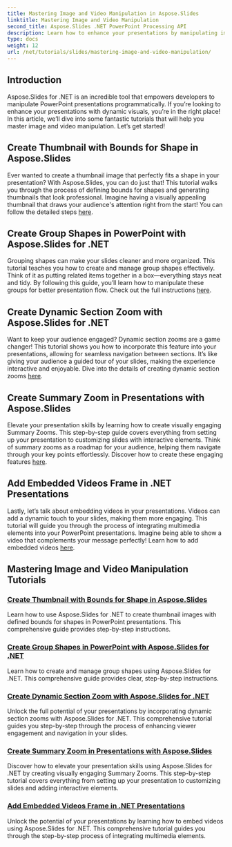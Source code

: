 ```yaml
---
title: Mastering Image and Video Manipulation in Aspose.Slides
linktitle: Mastering Image and Video Manipulation
second_title: Aspose.Slides .NET PowerPoint Processing API
description: Learn how to enhance your presentations by manipulating images and videos using Aspose.Slides for .NET. This comprehensive guide covers step-by-step tutorials.
type: docs
weight: 12
url: /net/tutorials/slides/mastering-image-and-video-manipulation/
---
```

## Introduction

Aspose.Slides for .NET is an incredible tool that empowers developers to manipulate PowerPoint presentations programmatically. If you’re looking to enhance your presentations with dynamic visuals, you’re in the right place! In this article, we’ll dive into some fantastic tutorials that will help you master image and video manipulation. Let’s get started!

## Create Thumbnail with Bounds for Shape in Aspose.Slides

Ever wanted to create a thumbnail image that perfectly fits a shape in your presentation? With Aspose.Slides, you can do just that! This tutorial walks you through the process of defining bounds for shapes and generating thumbnails that look professional. Imagine having a visually appealing thumbnail that draws your audience's attention right from the start! You can follow the detailed steps [here](./create-thumbnail-bounds-shape/).

## Create Group Shapes in PowerPoint with Aspose.Slides for .NET

Grouping shapes can make your slides cleaner and more organized. This tutorial teaches you how to create and manage group shapes effectively. Think of it as putting related items together in a box—everything stays neat and tidy. By following this guide, you’ll learn how to manipulate these groups for better presentation flow. Check out the full instructions [here](./create-group-shapes/).

## Create Dynamic Section Zoom with Aspose.Slides for .NET

Want to keep your audience engaged? Dynamic section zooms are a game changer! This tutorial shows you how to incorporate this feature into your presentations, allowing for seamless navigation between sections. It’s like giving your audience a guided tour of your slides, making the experience interactive and enjoyable. Dive into the details of creating dynamic section zooms [here](./create-dynamic-section-zoom/).

## Create Summary Zoom in Presentations with Aspose.Slides

Elevate your presentation skills by learning how to create visually engaging Summary Zooms. This step-by-step guide covers everything from setting up your presentation to customizing slides with interactive elements. Think of summary zooms as a roadmap for your audience, helping them navigate through your key points effortlessly. Discover how to create these engaging features [here](./create-summary-zoom/).

## Add Embedded Videos Frame in .NET Presentations

Lastly, let’s talk about embedding videos in your presentations. Videos can add a dynamic touch to your slides, making them more engaging. This tutorial will guide you through the process of integrating multimedia elements into your PowerPoint presentations. Imagine being able to show a video that complements your message perfectly! Learn how to add embedded videos [here](./add-embedded-videos-frame/).

## Mastering Image and Video Manipulation Tutorials
### [Create Thumbnail with Bounds for Shape in Aspose.Slides](./create-thumbnail-bounds-shape/)
Learn how to use Aspose.Slides for .NET to create thumbnail images with defined bounds for shapes in PowerPoint presentations. This comprehensive guide provides step-by-step instructions.
### [Create Group Shapes in PowerPoint with Aspose.Slides for .NET](./create-group-shapes/)
Learn how to create and manage group shapes using Aspose.Slides for .NET. This comprehensive guide provides clear, step-by-step instructions.
### [Create Dynamic Section Zoom with Aspose.Slides for .NET](./create-dynamic-section-zoom/)
Unlock the full potential of your presentations by incorporating dynamic section zooms with Aspose.Slides for .NET. This comprehensive tutorial guides you step-by-step through the process of enhancing viewer engagement and navigation in your slides.
### [Create Summary Zoom in Presentations with Aspose.Slides](./create-summary-zoom/)
Discover how to elevate your presentation skills using Aspose.Slides for .NET by creating visually engaging Summary Zooms. This step-by-step tutorial covers everything from setting up your presentation to customizing slides and adding interactive elements.
### [Add Embedded Videos Frame in .NET Presentations](./add-embedded-videos-frame/)
Unlock the potential of your presentations by learning how to embed videos using Aspose.Slides for .NET. This comprehensive tutorial guides you through the step-by-step process of integrating multimedia elements.